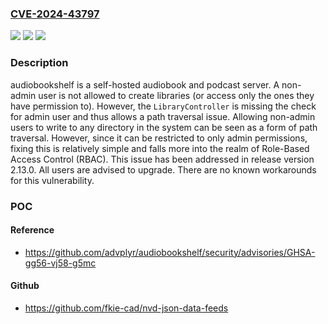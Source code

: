 ### [CVE-2024-43797](https://cve.mitre.org/cgi-bin/cvename.cgi?name=CVE-2024-43797)
![](https://img.shields.io/static/v1?label=Product&message=audiobookshelf&color=blue)
![](https://img.shields.io/static/v1?label=Version&message=%3D%20%3C%202.13.0%20&color=brighgreen)
![](https://img.shields.io/static/v1?label=Vulnerability&message=CWE-22%3A%20Improper%20Limitation%20of%20a%20Pathname%20to%20a%20Restricted%20Directory%20('Path%20Traversal')&color=brighgreen)

### Description

audiobookshelf is a self-hosted audiobook and podcast server. A non-admin user is not allowed to create libraries (or access only the ones they have permission to). However, the `LibraryController` is missing the check for admin user and thus allows a path traversal issue. Allowing non-admin users to write to any directory in the system can be seen as a form of path traversal. However, since it can be restricted to only admin permissions, fixing this is relatively simple and falls more into the realm of Role-Based Access Control (RBAC). This issue has been addressed in release version 2.13.0. All users are advised to upgrade. There are no known workarounds for this vulnerability.

### POC

#### Reference
- https://github.com/advplyr/audiobookshelf/security/advisories/GHSA-gg56-vj58-g5mc

#### Github
- https://github.com/fkie-cad/nvd-json-data-feeds

